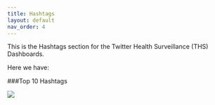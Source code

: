 ```yaml
---
title: Hashtags
layout: default
nav_order: 4
---
```


This is the Hashtags section for the Twitter Health Surveillance (THS) Dashboards. 

Here we have:

###Top 10 Hashtags

![](../assets/Top_Hashtags_Bar.png)
